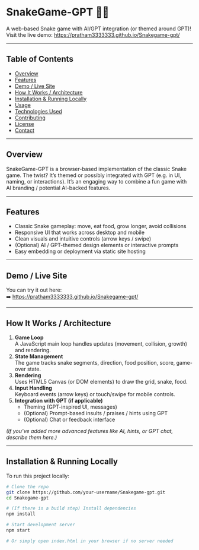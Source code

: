 # SnakeGame-GPT 🐍🤖

A web-based Snake game with AI/GPT integration (or themed around GPT)!  
Visit the live demo: https://pratham3333333.github.io/Snakegame-gpt/

---

## Table of Contents

- [Overview](#overview)  
- [Features](#features)  
- [Demo / Live Site](#demo--live-site)  
- [How It Works / Architecture](#how-it-works--architecture)  
- [Installation & Running Locally](#installation--running-locally)  
- [Usage](#usage)  
- [Technologies Used](#technologies-used)  
- [Contributing](#contributing)  
- [License](#license)  
- [Contact](#contact)

---

## Overview

SnakeGame-GPT is a browser-based implementation of the classic Snake game. The twist? It’s themed or possibly integrated with GPT (e.g. in UI, naming, or interactions). It’s an engaging way to combine a fun game with AI branding / potential AI-backed features.

---

## Features

- Classic Snake gameplay: move, eat food, grow longer, avoid collisions  
- Responsive UI that works across desktop and mobile  
- Clean visuals and intuitive controls (arrow keys / swipe)  
- (Optional) AI / GPT-themed design elements or interactive prompts  
- Easy embedding or deployment via static site hosting  

---

## Demo / Live Site

You can try it out here:  
➡️ https://pratham3333333.github.io/Snakegame-gpt/

---

## How It Works / Architecture

1. **Game Loop**  
   A JavaScript main loop handles updates (movement, collision, growth) and rendering.  
2. **State Management**  
   The game tracks snake segments, direction, food position, score, game-over state.  
3. **Rendering**  
   Uses HTML5 Canvas (or DOM elements) to draw the grid, snake, food.  
4. **Input Handling**  
   Keyboard events (arrow keys) or touch/swipe for mobile controls.  
5. **Integration with GPT (if applicable)**  
   - Theming (GPT-inspired UI, messages)  
   - (Optional) Prompt-based insults / praises / hints using GPT  
   - (Optional) Chat or feedback interface  

*(If you’ve added more advanced features like AI, hints, or GPT chat, describe them here.)*

---

## Installation & Running Locally

To run this project locally:

```bash
# Clone the repo
git clone https://github.com/your-username/Snakegame-gpt.git
cd Snakegame-gpt

# (If there is a build step) Install dependencies
npm install

# Start development server
npm start

# Or simply open index.html in your browser if no server needed
